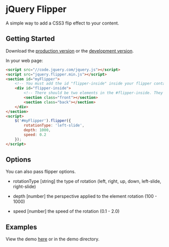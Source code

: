 # jQuery Flipper

A simple way to add a CSS3 flip effect to your content.

## Getting Started
Download the [production version](https://raw.github.com/cameronjroe/jquery-flipper/master/dist/flipper.min.js) or the [development version](https://raw.github.com/cameronjroe/jquery-flipper/master/dist/flipper.js).

In your web page:

```html
<script src="//code.jquery.com/jquery.js"></script>
<script src="jquery.flipper.min.js"></script>
<section id="myFlipper">
    <!-- You must add the id "flipper-inside" inside your flipper container. -->
    <div id="flipper-inside">
        <!-- There should be two elements in the #flipper-inside. They can have any class or id you choose. -->
        <section class="front"></section>
        <section class="back"></section>
    </div>
</section>
<script>
    $('#myFlipper').flipper({
        rotationType: 'left-slide',
        depth: 1000,
        speed: 0.2
    });
</script>
```

## Options
You can also pass flipper options.

- rotationType [string] the type of rotation (left, right, up, down, left-slide, right-slide)

- depth [number] the perspective applied to the element rotation (100 - 1000)

- speed [number] the speed of the rotation (0.1 - 2.0)

## Examples
View the demo [here](http://cameronjroe.github.io/jquery-flipper) or in the demo directory.